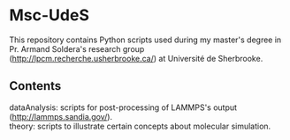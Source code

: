 # Msc-UdeS
This repository contains Python scripts used during my master's degree in Pr. Armand Soldera's research group (http://lpcm.recherche.usherbrooke.ca/) at Université de Sherbrooke.

## Contents
dataAnalysis: scripts for post-processing of LAMMPS's output (http://lammps.sandia.gov/).<br />
theory: scripts to illustrate certain concepts about molecular simulation.
